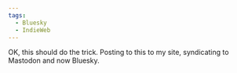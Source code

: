 ```yaml
---
tags:
  - Bluesky
  - IndieWeb
---
```


OK, this should do the trick. Posting to this to my site, syndicating to Mastodon and now Bluesky.

<a class="u-bridgy-fed" href="https://fed.brid.gy/" hidden="from-humans"></a>
<a class="u-bridgy" href="https://brid.gy/publish/bluesky?bridgy_omit_link=maybe"></a>